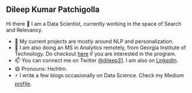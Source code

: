 ## Dileep Kumar Patchigolla

Hi there 👋 I am a Data Scientist, currently working in the space of Search and Relevancy. 


- 🔭 My current projects are mostly around NLP and personalization.
- 🌱 I am also doing an MS in Analytics remotely, from Georgia Institute of Technology. Do checkout [here](https://www.gatech.edu/academics/degrees/masters/analytics-online-degree-oms-analytics) if you are interested in the program.
- 📫 You can connect me on Twitter [@dileep31](https://twitter.com/dileep31). I am also on [LinkedIn](https://www.linkedin.com/in/dileep-kumar-a747371b/).
- 😄 Pronouns: He/Him.
- ⚡ I write a few blogs occasionally on Data Science. Check my Medium [profile](https://medium.com/@dileep.patchigolla/).

<!--
**dpatchigolla/dpatchigolla** is a ✨ _special_ ✨ repository because its `README.md` (this file) appears on your GitHub profile.

Here are some ideas to get you started:

- 🔭 I’m currently working on ...
- 🌱 I’m currently learning ...
- 👯 I’m looking to collaborate on ...
- 🤔 I’m looking for help with ...
- 💬 Ask me about ...
- 📫 How to reach me: ...
- 😄 Pronouns: ...
- ⚡ Fun fact: ...
-->
